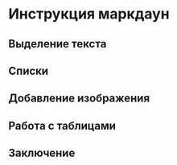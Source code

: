 # Инструкция маркдаун

## Выделение текста

## Списки

## Добавление изображения

## Работа с таблицами

## Заключение